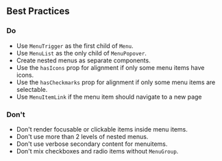 ## Best Practices

### Do

- Use `MenuTrigger` as the first child of `Menu`.
- Use `MenuList` as the only child of `MenuPopover`.
- Create nested menus as separate components.
- Use the `hasIcons` prop for alignment if only some menu items have icons.
- Use the `hasCheckmarks` prop for alignment if only some menu items are selectable.
- Use `MenuItemLink` if the menu item should navigate to a new page

### Don't

- Don't render focusable or clickable items inside menu items.
- Don't use more than 2 levels of nested menus.
- Don't use verbose secondary content for menuitems.
- Don't mix checkboxes and radio items without `MenuGroup`.
